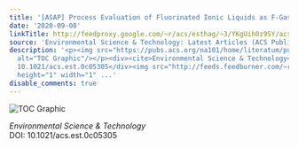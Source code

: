 ```yaml
---
title: '[ASAP] Process Evaluation of Fluorinated Ionic Liquids as F-Gas Absorbents'
date: '2020-09-08'
linkTitle: http://feedproxy.google.com/~r/acs/esthag/~3/YKgUih0z9SY/acs.est.0c05305
source: 'Environmental Science & Technology: Latest Articles (ACS Publications)'
description: '<p><img src="https://pubs.acs.org/na101/home/literatum/publisher/achs/journals/content/esthag/0/esthag.ahead-of-print/acs.est.0c05305/20200908/images/medium/es0c05305_0015.gif"
  alt="TOC Graphic"/></p><div><cite>Environmental Science & Technology</cite></div><div>DOI:
  10.1021/acs.est.0c05305</div><img src="http://feeds.feedburner.com/~r/acs/esthag/~4/YKgUih0z9SY"
  height="1" width="1" ...'
disable_comments: true
---
```

<p><img src="https://pubs.acs.org/na101/home/literatum/publisher/achs/journals/content/esthag/0/esthag.ahead-of-print/acs.est.0c05305/20200908/images/medium/es0c05305_0015.gif" alt="TOC Graphic"/></p><div><cite>Environmental Science & Technology</cite></div><div>DOI: 10.1021/acs.est.0c05305</div><img src="http://feeds.feedburner.com/~r/acs/esthag/~4/YKgUih0z9SY" height="1" width="1" ...